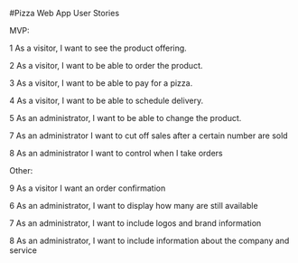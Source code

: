 #Pizza Web App User Stories

MVP:

1 As a visitor, I want to see the product offering.

2 As a visitor, I want to be able to order the product.

3 As a visitor, I want to be able to pay for a pizza.

4 As a visitor, I want to be able to schedule delivery.

5 As an administrator, I want to be able to change the product.

7 As an administrator I want to cut off sales after a certain number are sold

8 As an administrator I want to control when I take orders


Other:

9 As a visitor I want an order confirmation

6 As an administrator, I want to display how many are still available

7 As an administrator, I want to include logos and brand information

8 As an administrator, I want to include information about the company and service

